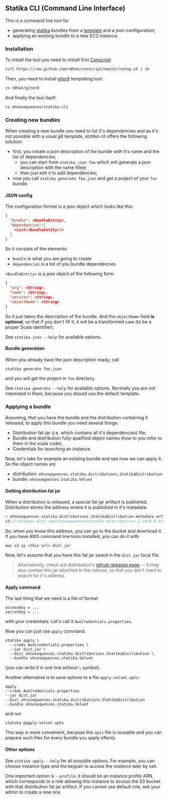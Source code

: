 ## Statika CLI (Command Line Interface)

This is a command line tool for
* generating [statika](https://github.com/ohnosequences/statika) bundles from a [template](https://github.com/ohnosequences/statika-bundle.g8) and a json-configuration;
* applying an existing bundle to a new EC2 instance.


### Installation

To install the tool you need to install first [Conscript](https://github.com/n8han/conscript):

```bash
curl https://raw.github.com/n8han/conscript/master/setup.sh | sh
```

Then, you need to install [giter8](https://github.com/n8han/giter8) templating tool:

```bash
cs n8han/giter8
```

And finally the tool itself:

```bash
cs ohnosequences/statika-cli
```


### Creating new bundles

When creating a new bundle you need to list it's dependencies and as it's not possible with a usual g8 template, _statika-cli_ offers the following solution:
* first, you create a json description of the bundle with it's name and the list of dependencies;
  + you can start from `statika json foo` which will generate a json description with the name filled;
  + then just edit it to add dependencies;
* now you call `statika generate foo.json` and get a project of your `foo` bundle.


#### JSON config

The configuration format is a json object which looks like this:

```json
{
  "bundle": <BundleEntity>,
  "dependencies":[
    <List[<BundleEntity>]>
  ]
}
```

So it consists of the elements:
* `bundle` is what you are going to create
* `dependencies` is a list of you bundle dependencies

`<BundleEntity>` is a json object of the following form:

```json
{
  "org": <String>,
  "name": <String>,
  "version": <String>,
  "objectName": <String>
}
```

So it just takes the description of the bundle. And the `objectName` field **is optional**, so that if you don't fill it, it will be a transformed `name` (to be a proper Scala identifier).

See `statika json --help` for available options.


#### Bundle generation

When you already have the json description ready, call

```
statika generate foo.json
```

and you will get the project in `foo` directory.

See `statika generate --help` for available options. Normally you are not interested in them, because you should use the default template.


### Applying a bundle

Assuming, that you have the bundle and the distribution containing it released, to apply this bundle you need several things:

* Distribution fat-jar (i.e. which contains all it's dependencies) file;
* Bundle and distribution fully-qualified object names (how to you refer to them in the scala code);
* Credentials for launching an instance.

Now, let's take for example an existing bundle and see how we can apply it. So the object names are

* distribution: `ohnosequences.statika.distributions.StatikaDistribution`
* bundle: `ohnosequences.statika.Velvet`

#### Getting distribution fat jar

When a distribution is released, a special fat-jar artifact is published. Distribution stores the address where it is published in it's metadata: 

```scala
> ohnosequences.statika.distributions.StatikaDistribution.metadata.artifactUrl
s3://releases.era7.com/ohnosequences/statika-distributions_2.10/0.8.0/statika-distributions_2.10-0.8.0-fat.jar
```

So, when you know this address, you can go to the bucket and download it. If you have AWS command line tools installed, you can do it with

```
aws s3 cp <this url> dist.jar
```

Now, let's assume that you have this fat jar saved in the `dist.jar` local file.

> Alternatively, check out distribution's [github releases page](https://github.com/ohnosequences/statika-distributions/releases/v0.8.0) — it may also contain this jar attached to the release, so that you don't need to search for it's address.

#### Apply command

The last thing that we need is a file of format

```
accessKey = ...
secretKey = ...
```

with your credentials. Let's call it `AwsCredentials.properties`.

Now you can just use `apply` command:

```
statika apply \
  --creds AwsCredentials.properties \
  --jar dist.jar \
  --dist ohnosequences.statika.distributions.StatikaDistribution \
  --bundle ohnosequences.statika.Velvet
```

(you can write it in one line wihtout `\` symbol).

Another alternative is to save options to a file `apply-velvet.opts`:

```
apply
--creds AwsCredentials.properties
--jar dist.jar
--dist ohnosequences.statika.distributions.StatikaDistribution
--bundle ohnosequences.statika.Velvet
```

and run 

```
statika @apply-velvet.opts
```

This way is more convenient, because this `opts` file is reusable and you can prepare such files for every bundle you apply oftenly.


#### Other options

See `statika apply --help` for all possible options. For example, you can choose instance type and the keypair to access the instance later by ssh. 

One important option is `--profile`: it should be an instance profile ARN, which corresponds to a role allowing this instance to access the S3 bucket with that distribution fat jar artifact. If you cannot use default role, ask your admin to create a new one.
